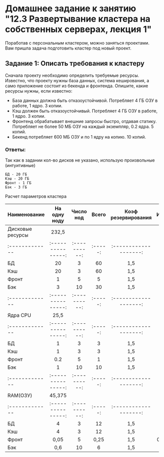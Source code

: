 # Домашнее задание к занятию "12.3 Развертывание кластера на собственных серверах, лекция 1"
Поработав с персональным кластером, можно заняться проектами. Вам пришла задача подготовить кластер под новый проект.

## Задание 1: Описать требования к кластеру
Сначала проекту необходимо определить требуемые ресурсы. Известно, что проекту нужны база данных, система кеширования, а само приложение состоит из бекенда и фронтенда. Опишите, какие ресурсы нужны, если известно:

* База данных должна быть отказоустойчивой. Потребляет 4 ГБ ОЗУ в работе, 1 ядро. 3 копии.
* Кэш должен быть отказоустойчивый. Потребляет 4 ГБ ОЗУ в работе, 1 ядро. 3 копии.
* Фронтенд обрабатывает внешние запросы быстро, отдавая статику. Потребляет не более 50 МБ ОЗУ на каждый экземпляр, 0.2 ядра. 5 копий.
* Бекенд потребляет 600 МБ ОЗУ и по 1 ядру на копию. 10 копий.

### Ответы:

Так как в задании кол-во дисков не указано, использую произвольные (интуитивные)

    БД - 20 ГБ
    Кэш - 20 ГБ
    Фронт - 1 ГБ
    Бэк - 3 ГБ

Расчет параметров кластера


| Наименование |	На одну ноду |	Число нод |	Всего |	Коэф резервирования	| Итого |
|:-------------|:---------------:|:----------:|:-----:|:-------------------:|------:|
|Дисковые ресурсы	                                                        |  232,5|
|:-------------|:---------------:|:----------:|:-----:|:-------------------:|------:|
|БД            |	    20	     |     3	  |   60  |         1,5	        |   90  |
|Кэш	       |        20	     |     3	  |   60  |         1,5	        |   90  |
|Фронт	       |        1	     |     5	  |   5	  |         1,5	        |   7,5 |
|Бэк	       |        3	     |     10	  |   30  |       	1,5	        |   45  |
|:-------------|:---------------:|:----------:|:-----:|:-------------------:|------:|
|Ядра CPU	                                                                |   25,5|
|:-------------|:---------------:|:----------:|:-----:|:-------------------:|------:|
|БД	           |        1	     |      3	  |   3   |       	1,5	        |   4,5 |
|Кэш	       |        1	     |      3	  |   3	  |         1,5    	    |   4,5 | 
|Фронт	       |        0.2	     |      5	  |   1	  |         1,5	        |   1,5 |
|Бэк	       |        1	     |      10	  |   10  |       	1,5	        |    15 |
|:-------------|:---------------:|:----------:|:-----:|:-------------------:|------:|
|RAM(ОЗУ)	                                                                | 45,375|
|:-------------|:---------------:|:----------:|:-----:|:-------------------:|------:|
|БД	           |        4	     |       3	  |   12  |      	1,5	        |  18   |
|Кэш	       |        4	     |       3	  |   12  |      	1,5	        |  18   |
|Фронт	       |       0,05	     |       5	  |  0,25 |      	1,5	        | 0,375 |
|Бэк	       |        0,6	     |       10	  |    6  |         1,5	        |    9  |
